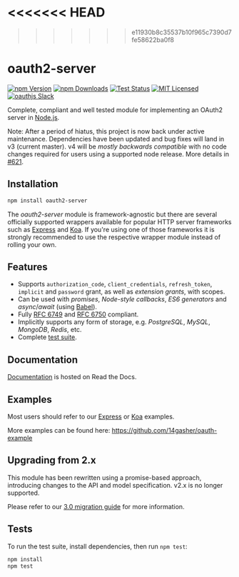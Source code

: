 <<<<<<< HEAD
=======

>>>>>>> e11930b8c35537b10f965c7390d7fe58622ba0f8
# oauth2-server

[![npm Version][npm-image]][npm-url]
[![npm Downloads][downloads-image]][downloads-url]
[![Test Status][travis-image]][travis-url]
[![MIT Licensed][license-image]][license-url]
[![oauthjs Slack][slack-image]][slack-url]

Complete, compliant and well tested module for implementing an OAuth2 server in [Node.js](https://nodejs.org).

Note: After a period of hiatus, this project is now back under active maintenance. Dependencies have been updated and bug fixes will land in v3 (current master). v4 will be _mostly backwards compatible_ with no code changes required for users using a supported node release. More details in [#621](https://github.com/oauthjs/node-oauth2-server/issues/621).

## Installation

```bash
npm install oauth2-server
```

The *oauth2-server* module is framework-agnostic but there are several officially supported wrappers available for popular HTTP server frameworks such as [Express](https://npmjs.org/package/express-oauth-server) and [Koa](https://npmjs.org/package/koa-oauth-server). If you're using one of those frameworks it is strongly recommended to use the respective wrapper module instead of rolling your own.


## Features

- Supports `authorization_code`, `client_credentials`, `refresh_token`, `implicit` and `password` grant, as well as *extension grants*, with scopes.
- Can be used with *promises*, *Node-style callbacks*, *ES6 generators* and *async*/*await* (using [Babel](https://babeljs.io)).
- Fully [RFC 6749](https://tools.ietf.org/html/rfc6749.html) and [RFC 6750](https://tools.ietf.org/html/rfc6750.html) compliant.
- Implicitly supports any form of storage, e.g. *PostgreSQL*, *MySQL*, *MongoDB*, *Redis*, etc.
- Complete [test suite](https://github.com/oauthjs/node-oauth2-server/tree/master/test).


## Documentation

[Documentation](https://oauth2-server.readthedocs.io) is hosted on Read the Docs.


## Examples

Most users should refer to our [Express](https://github.com/oauthjs/express-oauth-server/tree/master/examples) or [Koa](https://github.com/oauthjs/koa-oauth-server/tree/master/examples) examples.

More examples can be found here: https://github.com/14gasher/oauth-example

## Upgrading from 2.x

This module has been rewritten using a promise-based approach, introducing changes to the API and model specification. v2.x is no longer supported.

Please refer to our [3.0 migration guide](https://oauth2-server.readthedocs.io/en/latest/misc/migrating-v2-to-v3.html) for more information.


## Tests

To run the test suite, install dependencies, then run `npm test`:

```bash
npm install
npm test
```


[npm-image]: https://img.shields.io/npm/v/oauth2-server.svg
[npm-url]: https://npmjs.org/package/oauth2-server
[downloads-image]: https://img.shields.io/npm/dm/oauth2-server.svg
[downloads-url]: https://npmjs.org/package/oauth2-server
[travis-image]: https://img.shields.io/travis/oauthjs/node-oauth2-server/master.svg
[travis-url]: https://travis-ci.org/oauthjs/node-oauth2-server
[license-image]: https://img.shields.io/badge/license-MIT-blue.svg
[license-url]: https://raw.githubusercontent.com/oauthjs/node-oauth2-server/master/LICENSE
[slack-image]: https://slack.oauthjs.org/badge.svg
[slack-url]: https://slack.oauthjs.org


